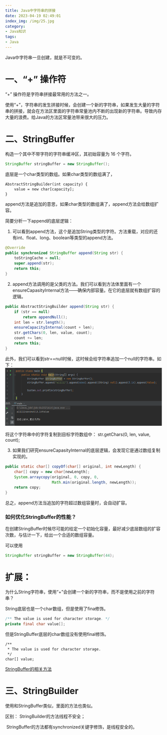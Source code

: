 ```yaml
---
title: Java中字符串的拼接
date: 2023-04-19 02:49:01
index_img: /img/25.jpg
category:
- Java知识
tags:
- Java
---
```


Java中字符串一旦创建，就是不可变的。

# 一、“+” 操作符

“+” 操作符是字符串拼接最常用的方法之一。

使用“+”，字符串的发生拼接时候，会创建一个新的字符串，如果发生大量的字符串的拼接，就会在方法区里面的字符串常量池内不断的出现新的字符串。导致内存大量的浪费。给Java的方法区常量池带来很大的压力。

# 二、StringBuffer

构造一个其中不带字符的字符串缓冲区，其初始容量为 16 个字符。

```java
StringBuffer stringBuffer = new StringBuffer();
```

底层是一个char类型的数组。如果char类型的数组满了，

```
AbstractStringBuilder(int capacity) {
    value = new char[capacity];
}
```

append方法是追加的意思，如果char类型的数组满了，append方法会给数组扩容。

简要分析一下append的底层逻辑：

1. 可以看到append方法，这个是追加String类型的字符。方法重载，对应的还有int、float、long、boolean等类型的append方法。

```java
@Override
public synchronized StringBuffer append(String str) {
    toStringCache = null;
    super.append(str);
    return this;
}
```

2. append方法调用的是父类的方法。我们可以看到方法体里面有一个ensureCapasityInternal方法——确保内部容量。在它的底层就有数组扩容的逻辑。

```java
public AbstractStringBuilder append(String str) {
    if (str == null)
        return appendNull();
    int len = str.length();
    ensureCapacityInternal(count + len);
    str.getChars(0, len, value, count);
    count += len;
    return this;
}
```

此外，我们可以看到str==null时候，这时候会给字符串追加一个null的字符串。如下：![image-20230419021203366](Java中字符串的拼接/image-20230419021203366.png)

将这个字符串中的字符复制到目标字符数组中： str.getChars(0, len, value, count);

3. 如果我们研究ensureCapasityInternal的底层逻辑，会发现它是通过数组复制实现的。

```java
public static char[] copyOf(char[] original, int newLength) {
    char[] copy = new char[newLength];
    System.arraycopy(original, 0, copy, 0,
                     Math.min(original.length, newLength));
    return copy;
}
```

总之，append方法当追加的字符超过数组容量时，会自动扩容。

### 如何优化StringBuffer的性能？

在创建StringBuffer时候尽可能的给定一个初始化容量，最好减少底层数组的扩容次数，与估计一下，给出一个合适的数组容量。

可以使用

```java
StringBuffer stringBuffer = new StringBuffer(44);
```



# 扩展：

为什么String字符串，使用“+”会创建一个新的字符串，而不是使用之前的字符串？

String底层也是一个char数组，但是使用了fina修饰。

```java
/** The value is used for character storage. */
private final char value[];
```

但是StringBuffer底层的char数组没有使用final修饰。

```
/**
 * The value is used for character storage.
 */
char[] value;
```



[StringBuffer的相关方法](https://www.5axxw.com/tools/api/jdk_cn_6.html)

# 三、StringBuilder

使用和StringBuffer类似，里面的方法也类似。

区别：  StringBuilder的方法线程不安全；

​            StringBuffer的方法都有synchronized关键字修饰，是线程安全的。
